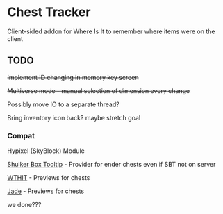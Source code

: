 # Chest Tracker

Client-sided addon for Where Is It to remember where items were on the client

## TODO

~~Implement ID changing in memory key screen~~

~~Multiverse mode - manual selection of dimension every change~~

Possibly move IO to a separate thread?

Bring inventory icon back? maybe stretch goal


### Compat

Hypixel (SkyBlock) Module

[Shulker Box Tooltip](https://github.com/MisterPeModder/ShulkerBoxTooltip) - Provider for ender chests even if SBT not on server

[WTHIT](https://modrinth.com/mod/wthit) - Previews for chests

[Jade](https://github.com/Snownee/Jade) - Previews for chests

we done???